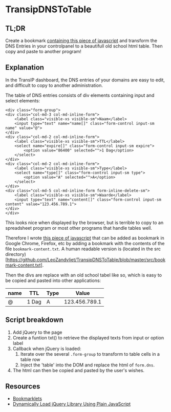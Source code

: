 # TransipDNSToTable

## TL;DR
Create a bookmark [containing this piece of javascript](https://raw.githubusercontent.com/LeoZandvliet/TransipDNSToTable/master/bookmark-content.txt) and transform the DNS Entries in your controlpanel to a beautifull old school html table. Then copy and paste to another program!

## Explanation
In the TransIP dashboard, the DNS entries of your domains are easy to edit,
and difficult to copy to another administration.

The table of DNS entries consists of div elements containing input and select elements:

    <div class="form-group">
	<div class="col-md-3 col-md-inline-form">
		<label class="visible-xs visible-sm">Naam</label>
		<input type="text" name="name[]" class="form-control input-sm name" value="@">
	</div>
	<div class="col-md-2 col-md-inline-form">
		<label class="visible-xs visible-sm">TTL</label>
		<select name="expire[]" class="form-control input-sm expire">
			<option value="86400" selected="">1 Dag</option>
		</select>
	</div>
	<div class="col-md-2 col-md-inline-form">
		<label class="visible-xs visible-sm">Type</label>
		<select name="type[]" class="form-control input-sm type">
			<option value="A" selected="">A</option>
		</select>
	</div>
	<div class="col-md-5 col-md-inline-form form-inline-delete-sm">
		<label class="visible-xs visible-sm">Waarde</label>
		<input type="text" name="content[]" class="form-control input-sm content" value="123.456.789.1">
	</div>
    </div>

This looks nice when displayed by the browser, but is terrible to copy to an spreadsheet program or most other programs that handle tables well.

Therefore I wrote [this piece of javascript](bookmark-content.txt) that can be added as bookmark in Google Chrome, Firefox, etc by adding a bookmark with the contents of the file `bookmark-content.txt`.
A human readable version is (located in the src directory)[https://github.com/LeoZandvliet/TransipDNSToTable/blob/master/src/bookmark-content.txt].

Then the divs are replace with an old school tabel like so, which is easy to be copied and pasted into other applications:

| name | TTL | Type | Value |
| --- | --- | --- | --- |
| @	| 1 Dag | A | 123.456.789.1 |


## Script breakdown
1. Add jQuery to the page
2. Create a funtion txt() to retrieve the displayed texts from input or option label
3. Callback when jQuery is loaded:
   1. Iterate over the several `.form-group` to transform to table cells in a table row
   2. Inject the 'table' into the DOM and replace the html of `form.dns`.
4. The html can then be copied and pasted by the user's wishes.

## Resources
 * [Bookmarklets](http://caiorss.github.io/bookmarklets.html)
 * [Dynamically Load jQuery Library Using Plain JavaScript](https://www.sitepoint.com/dynamically-load-jquery-library-javascript/)
